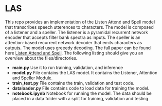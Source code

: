 # LAS
This repo provides an implementation of the Listen Attend and Spell model that transcribes speech utterences to characters. The model is composed of a  listener and a speller. The listener is a pyramidal recurrent network encoder that accepts filter bank spectra as inputs. The speller is an attention-based recurrent network decoder that emits characters as outputs. The model uses greeedy decoding. The full paper can be found here [Listen Attend and Spell](https://arxiv.org/abs/1508.01211). The following listing should give you an overview about the files/directories.
* **main.py** Use it to run training, validation, and inference
* **model.py** File contains the LAS model. It contains the Listener, Attention and Speller Module.
* **train_test.py** File contains the train, validation and test code.
* **dataloader.py** File contains code to load data for training the model.
* **notebook.ipynb** Notebook for running the model. The data should be placed in a data folder with a split for training, validation and testing

